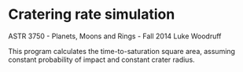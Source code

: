 # Cratering rate simulation
ASTR 3750 - Planets, Moons and Rings - Fall 2014
Luke Woodruff

This program calculates the time-to-saturation square area, assuming constant probability of impact and constant crater radius.
